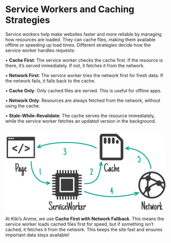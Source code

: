 # **Service Workers and Caching Strategies**

Service workers help make websites faster and more reliable by managing how resources are loaded. They can cache files, making them available offline or speeding up load times. Different strategies decide how the service worker handles requests:

•  **Cache First**: The service worker checks the cache first. If the resource is there, it’s served immediately. If not, it fetches it from the network.

•  **Network First**: The service worker tries the network first for fresh data. If the network fails, it falls back to the cache.

•  **Cache Only**: Only cached files are served. This is useful for offline apps.

•  **Network Only**: Resources are always fetched from the network, without using the cache.

•  **Stale-While-Revalidate**: The cache serves the resource immediately, while the service worker fetches an updated version in the background.

##   

![cache](https://github.com/Cornerstone-CICCC/web-2-midterm-project-iki789/blob/dev/public/service_worker.png?raw=true)

At Kiki’s Anime, we use **Cache First with Network Fallback**. This means the service worker loads cached files first for speed, but if something isn’t cached, it fetches it from the network. This keeps the site fast and ensures important data stays available!
